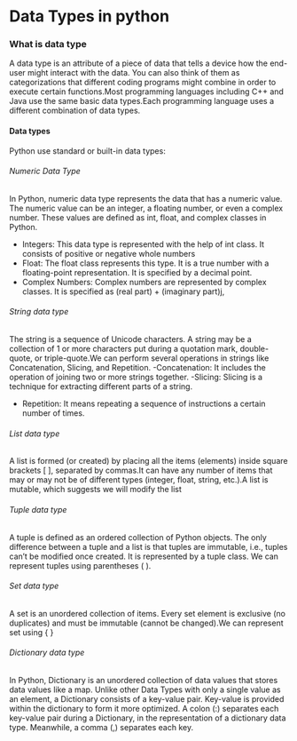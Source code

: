 # Data Types in python

### What is data type

A data type is an attribute of a piece of data that tells a device how the end-user might interact with the data. You can also think of them as categorizations that different coding programs might combine in order to execute certain functions.Most programming languages including C++ and Java use the same basic data types.Each programming language uses a different combination of data types. 

#### Data types
Python use standard or built-in data types:
###### Numeric Data Type
In Python, numeric data type represents the data that has a numeric value. The numeric value can be an integer, a floating number, or even a complex number. These values are defined as int, float, and complex classes in Python.
- Integers: This data type is represented with the help of int class. It consists of positive or negative whole numbers 
- Float: The float class represents this type. It is a true number with a floating-point representation. It is specified by a decimal point. 
- Complex Numbers: Complex numbers are represented by complex classes. It is specified as (real part) + (imaginary part)j, 
###### String data type
The string is a sequence of Unicode characters. A string may be a collection of 1 or more characters put during a quotation mark, double-quote, or triple-quote.We can perform several operations in strings like Concatenation, Slicing, and Repetition.
-Concatenation: It includes the operation of joining two or more strings together.
-Slicing: Slicing is a technique for extracting different parts of a string.
- Repetition: It means repeating a sequence of instructions a certain number of times.
###### List data type
A list is formed (or created) by placing all the items (elements) inside square brackets [ ], separated by commas.It can have any number of items that may or may not be of different types (integer, float, string, etc.).A list is mutable, which suggests we will modify the list
###### Tuple data type
A tuple is defined as an ordered collection of Python objects. The only difference between a tuple and a list is that tuples are immutable, i.e., tuples can’t be modified once created. It is represented by a tuple class. We can represent tuples using parentheses ( ).
###### Set data type
A set is an unordered collection of items. Every set element is exclusive (no duplicates) and must be immutable (cannot be changed).We can represent set using { }
###### Dictionary data type
In Python, Dictionary is an unordered collection of data values that stores data values like a map. Unlike other Data Types with only a single value as an element, a Dictionary consists of a key-value pair. Key-value is provided within the dictionary to form it more optimized. A colon (:) separates each key-value pair during a Dictionary, in the representation of a dictionary data type. Meanwhile, a comma (,) separates each key.
